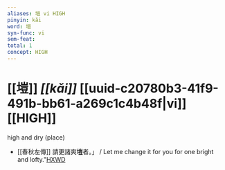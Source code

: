 ```yaml
---
aliases: 塏 vi HIGH
pinyin: kǎi
word: 塏
syn-func: vi
sem-feat: 
total: 1
concept: HIGH 
---
```

# [[塏]] *[[kǎi]]*  [[uuid-c20780b3-41f9-491b-bb61-a269c1c4b48f|vi]] [[HIGH]]
high and dry (place)
 - [[春秋左傳]] 請更諸爽**塏**者。」 / Let me change it for you for one bright and lofty."[HXWD](https://hxwd.org/textview.html?location=KR1e0001_tls_010-74a.8)
